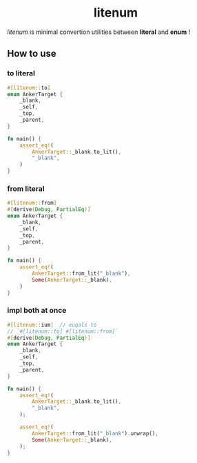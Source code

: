 <div align="center">
    <h1>litenum</h1>
</div>

*litenum* is minimal convertion utilities between **literal** and **enum** !

## How to use

### to literal

```rust
#[litenum::to]
enum AnkerTarget {
    _blank,
    _self,
    _top,
    _parent,
}

fn main() {
    assert_eq!(
        AnkerTarget::_blank.to_lit(),
        "_blank",
    )
}
```

### from literal

```rust
#[litenum::from]
#[derive(Debug, PartialEq)]
enum AnkerTarget {
    _blank,
    _self,
    _top,
    _parent,
}

fn main() {
    assert_eq!(
        AnkerTarget::from_lit("_blank"),
        Some(AnkerTarget::_blank),
    )
}
```

### impl both at once

```rust
#[litenum::ium]  // euqals to
// `#[litenum::to] #[litenum::from]`
#[derive(Debug, PartialEq)]
enum AnkerTarget {
    _blank,
    _self,
    _top,
    _parent,
}

fn main() {
    assert_eq!(
        AnkerTarget::_blank.to_lit(),
        "_blank",
    );

    assert_eq!(
        AnkerTarget::from_lit("_blank").unwrap(),
        Some(AnkerTarget::_blank),
    );
}
```
